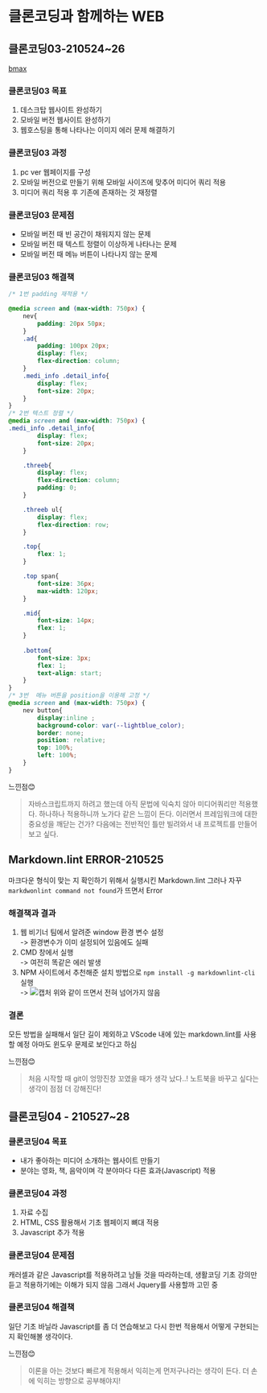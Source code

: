 # 클론코딩과 함께하는 WEB

## 클론코딩03-210524~26

[bmax](https://maybeluna.github.io/project01_clonecoding/bmax/bmax_index.html)

### 클론코딩03 목표

1. 데스크탑 웹사이트 완성하기
2. 모바일 버전 웹사이트 완성하기
3. 웹호스팅을 통해 나타나는 이미지 에러 문제 해결하기

### 클론코딩03 과정

1. pc ver 웹페이지를 구성
2. 모바일 버전으로 만들기 위해 모바일 사이즈에 맞추어 미디어 쿼리 적용
3. 미디어 쿼리 적용 후 기존에 존재하는 것 재정렬

### 클론코딩03 문제점

- 모바일 버전 때 빈 공간이 채워지지 않는 문제
- 모바일 버전 때 텍스트 정렬이 이상하게 나타나는 문제
- 모바일 버전 때 메뉴 버튼이 나타나지 않는 문제

### 클론코딩03 해결책

```css
/* 1번 padding 재적용 */

@media screen and (max-width: 750px) {
    nev{
        padding: 20px 50px;
    }
    .ad{
        padding: 100px 20px;
        display: flex;
        flex-direction: column;
    }
    .medi_info .detail_info{
        display: flex; 
        font-size: 20px;
    }
}
/* 2번 텍스트 정렬 */
@media screen and (max-width: 750px) {
.medi_info .detail_info{
        display: flex; 
        font-size: 20px;
    }

    .threeb{
        display: flex;
        flex-direction: column;
        padding: 0;
    }

    .threeb ul{
        display: flex;
        flex-direction: row;
    } 

    .top{
        flex: 1;
    }

    .top span{
        font-size: 36px;
        max-width: 120px;
    }

    .mid{
        font-size: 14px;
        flex: 1;
    }
    
    .bottom{
        font-size: 3px;
        flex: 1;
        text-align: start;
    }
}
/* 3번  메뉴 버튼을 position을 이용해 고정 */
@media screen and (max-width: 750px) {    
    nev button{
        display:inline ; 
        background-color: var(--lightblue_color);
        border: none;
        position: relative;
        top: 100%;
        left: 100%;
    }
}
```

느낀점😊  
> 자바스크립트까지 하려고 했는데 아직 문법에 익숙치 않아 미디어쿼리만 적용했다.
> 하나하나 적용하니까 노가다 같은 느낌이 든다.
> 이러면서 프레임워크에 대한 중요성을 깨닫는 건가?
> 다음에는 전반적인 틀만 빌려와서 내 프로젝트를 만들어보고 싶다.

## Markdown.lint ERROR-210525

마크다운 형식이 맞는 지 확인하기 위해서
실행시킨 Markdown.lint
그러나 자꾸 `markdwonlint command not found`가 뜨면서 Error

### 해결책과 결과

1. 웹 비기너 팀에서 알려준 window 환경 변수 설정  
-> 환경변수가 이미 설정되어 있음에도 실패  
2. CMD 창에서 실행  
-> 여전히 똑같은 에러 발생  
3. NPM 사이트에서 추천해준 설치 방법으로
`npm install -g markdownlint-cli` 실행  
-> ![캡처](https://user-images.githubusercontent.com/72259053/120367284-a4d02500-c34b-11eb-8ce7-dba56409c564.png)
위와 같이 뜨면서 전혀 넘어가지 않음  

### 결론

모든 방법을 실패해서 일단 길이 제외하고
VScode 내에 있는 markdown.lint를 사용할 예정
아마도 윈도우 문제로 보인다고 하심  

느낀점😊  
> 처음 시작할 때 git이 엉망진창 꼬였을 때가 생각 났다..!
> 노트북을 바꾸고 싶다는 생각이 점점 더 강해진다!  

## 클론코딩04 - 210527~28

### 클론코딩04 목표

- 내가 좋아하는 미디어 소개하는 웹사이트 만들기
- 분야는 영화, 책, 음악이며 각 분야마다 다른 효과(Javascript) 적용

### 클론코딩04 과정

1. 자료 수집
2. HTML, CSS 활용해서 기초 웹페이지 뼈대 적용
3. Javascript 추가 적용

### 클론코딩04 문제점

캐러셀과 같은 Javascript를 적용하려고 남들 것을 따라하는데,
생활코딩 기초 강의만 듣고 적용하기에는 이해가 되지 않음
그래서 Jquery를 사용할까 고민 중  

### 클론코딩04 해결책

일단 기초 바닐라 Javascript를 좀 더 연습해보고
다시 한번 적용해서 어떻게 구현되는 지 확인해볼 생각이다.  

느낀점😊  
> 이론을 아는 것보다 빠르게 적용해서 익히는게 먼저구나라는 생각이 든다.
> 더 손에 익히는 방향으로 공부해야지!  

